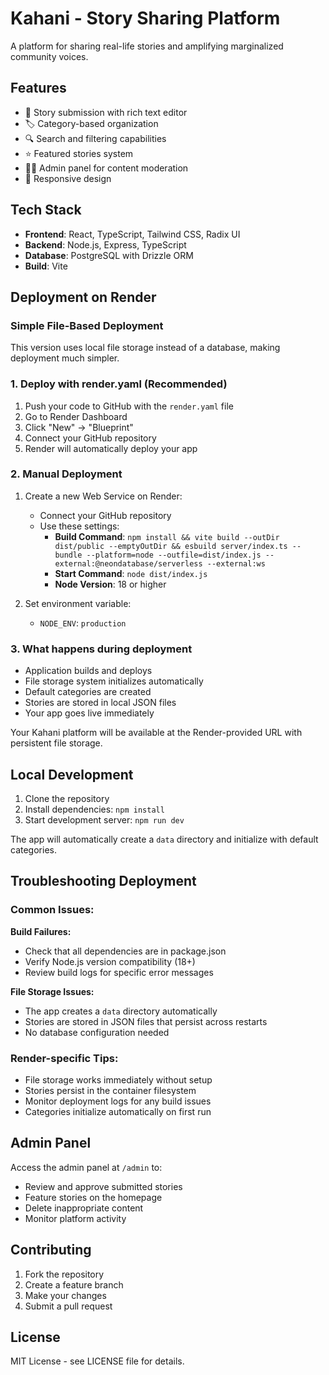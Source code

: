 # Kahani - Story Sharing Platform

A platform for sharing real-life stories and amplifying marginalized community voices.

## Features

- 📖 Story submission with rich text editor
- 🏷️ Category-based organization
- 🔍 Search and filtering capabilities
- ⭐ Featured stories system
- 👨‍💼 Admin panel for content moderation
- 📱 Responsive design

## Tech Stack

- **Frontend**: React, TypeScript, Tailwind CSS, Radix UI
- **Backend**: Node.js, Express, TypeScript
- **Database**: PostgreSQL with Drizzle ORM
- **Build**: Vite

## Deployment on Render

### Simple File-Based Deployment

This version uses local file storage instead of a database, making deployment much simpler.

### 1. Deploy with render.yaml (Recommended)

1. Push your code to GitHub with the `render.yaml` file
2. Go to Render Dashboard
3. Click "New" → "Blueprint"
4. Connect your GitHub repository
5. Render will automatically deploy your app

### 2. Manual Deployment

1. Create a new Web Service on Render:
   - Connect your GitHub repository
   - Use these settings:
     - **Build Command**: `npm install && vite build --outDir dist/public --emptyOutDir && esbuild server/index.ts --bundle --platform=node --outfile=dist/index.js --external:@neondatabase/serverless --external:ws`
     - **Start Command**: `node dist/index.js`
     - **Node Version**: 18 or higher

2. Set environment variable:
   - `NODE_ENV`: `production`

### 3. What happens during deployment

- Application builds and deploys
- File storage system initializes automatically
- Default categories are created
- Stories are stored in local JSON files
- Your app goes live immediately

Your Kahani platform will be available at the Render-provided URL with persistent file storage.

## Local Development

1. Clone the repository
2. Install dependencies: `npm install`
3. Start development server: `npm run dev`

The app will automatically create a `data` directory and initialize with default categories.

## Troubleshooting Deployment

### Common Issues:

**Build Failures:**
- Check that all dependencies are in package.json
- Verify Node.js version compatibility (18+)
- Review build logs for specific error messages

**File Storage Issues:**
- The app creates a `data` directory automatically
- Stories are stored in JSON files that persist across restarts
- No database configuration needed

### Render-specific Tips:
- File storage works immediately without setup
- Stories persist in the container filesystem
- Monitor deployment logs for any build issues
- Categories initialize automatically on first run

## Admin Panel

Access the admin panel at `/admin` to:
- Review and approve submitted stories
- Feature stories on the homepage
- Delete inappropriate content
- Monitor platform activity

## Contributing

1. Fork the repository
2. Create a feature branch
3. Make your changes
4. Submit a pull request

## License

MIT License - see LICENSE file for details.